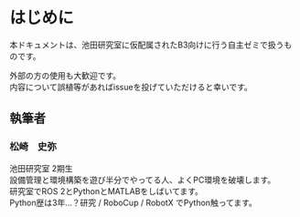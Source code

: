 # はじめに
本ドキュメントは、池田研究室に仮配属されたB3向けに行う自主ゼミで扱うものです。  

<!-- ### 内容構成 -->


外部の方の使用も大歓迎です。  
内容について誤植等があればissueを投げていただけると幸いです。  


## 執筆者
### 松崎　史弥
池田研究室 2期生  
設備管理と環境構築を遊び半分でやってる人、よくPC環境を破壊します。  
研究室でROS 2とPythonとMATLABをしばいてます。  
Python歴は3年...？研究 / RoboCup / RobotX でPython触ってます。